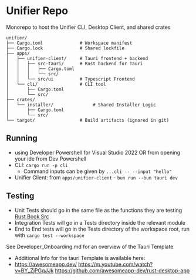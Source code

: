 # Unifier Repo

Monorepo to host the Unifier CLI, Desktop Client, and shared crates
```
unifier/
├── Cargo.toml              # Workspace manifest
├── Cargo.lock              # Shared lockfile
├── apps/
│   ├── unifier-client/     # Tauri frontend + backend
│   │   ├── src-tauri/      # Rust backend for Tauri
│   │   │   ├── Cargo.toml
│   │   │   └── src/
│   │   └── src/ui          # Typescript Frontend
│   └── cli/                # CLI tool
│       ├── Cargo.toml
│       └── src/
├── crates/
│   └── installer/               # Shared Installer Logic
│       ├── Cargo.toml
│       └── src/
└── target/                 # Build artifacts (ignored in git)
```

## Running
- using Developer Powershell for Visual Studio 2022 OR from opening your ide from Dev Powershell
- CLI:  `cargo run -p cli`
  - Command inputs can be given by `...cli -- --input "hello"`
- Unifier Client: from `apps/unifier-client` - `bun run --bun tauri dev`


## Testing
- Unit Tests should go in the same file as the functions they are testing [Rust Book Src](https://rust-book.cs.brown.edu/ch11-03-test-organization.html#unit-tests)
- Integration Tests will go in a Tests directory inside the relevant module
- End to End tests will go in the Tests directory of the workspace root, run with `cargo test --workspace`

See Developer_Onboarding.md for an overview of the Tauri Template
- Additional Info for the tauri Template is available here:
- https://awesomeapp.dev/
https://m.youtube.com/watch?v=BY_ZjPGqJJk
https://github.com/awesomeapp-dev/rust-desktop-app